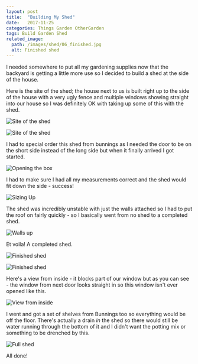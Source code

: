 ```yaml
---
layout: post
title:  "Building My Shed"
date:   2017-11-25
categories: Things Garden OtherGarden
tags: Build Garden Shed
related_image: 
  path: /images/shed/06_finished.jpg
  alt: Finished shed
---
```


I needed somewhere to put all my gardening supplies now that the backyard is getting a little more use so I decided to build a shed at the side of the house.

<!--more-->

Here is the site of the shed; the house next to us is built right up to the side of the house with a very ugly fence and multiple windows showing straight into our house so I was definitely OK with taking up some of this with the shed.

![Site of the shed](/images/shed/01_shed_site.jpg)

![Site of the shed](/images/shed/02_shed_site.jpg)

I had to special order this shed from bunnings as I needed the door to be on the short side instead of the long side but when it finally arrived I got started.

![Opening the box](/images/shed/03_open_box.jpg)

I had to make sure I had all my measurements correct and the shed would fit down the side - success!

![Sizing Up](/images/shed/04_sizing_up.jpg)

The shed was incredibly unstable with just the walls attached so I had to put the roof on fairly quickly - so I basically went from no shed to a completed shed.

![Walls up](/images/shed/05_walls.jpg)

Et voila! A completed shed.

![Finished shed](/images/shed/06_finished.jpg)

![Finished shed](/images/shed/07_finished.jpg)

Here's a view from inside - it blocks part of our window but as you can see - the window from next door looks straight in so this window isn't ever opened like this.

![View from inside](/images/shed/08_inside_view.jpg)

I went and got a set of shelves from Bunnings too so everything would be off the floor. There's actually a drain _in_ the shed so there would still be water running through the bottom of it and I didn't want the potting mix or something to be drenched by this.

![Full shed](/images/shed/09_full_shed.jpg)

All done!